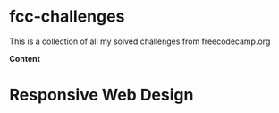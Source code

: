 # fcc-challenges
This is a collection of all my solved challenges from freecodecamp.org

**Content**

<h1>Responsive Web Design</h1>
